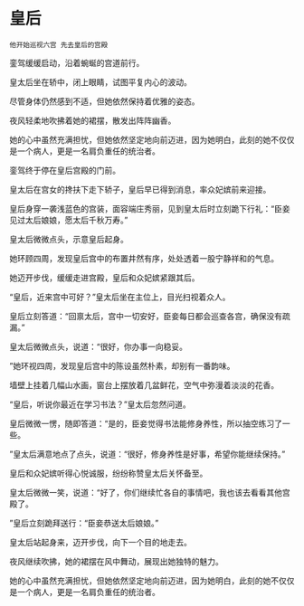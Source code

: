 # 皇后

    他开始巡视六宫 先去皇后的宫殿

銮驾缓缓启动，沿着蜿蜒的宫道前行。

皇太后坐在轿中，闭上眼睛，试图平复内心的波动。

尽管身体仍然感到不适，但她依然保持着优雅的姿态。

夜风轻柔地吹拂着她的裙摆，散发出阵阵幽香。

她的心中虽然充满担忧，但她依然坚定地向前迈进，因为她明白，此刻的她不仅仅是一个病人，更是一名肩负重任的统治者。



銮驾终于停在皇后宫殿的门前。

皇太后在宫女的搀扶下走下轿子，皇后早已得到消息，率众妃嫔前来迎接。

皇后身穿一袭浅蓝色的宫装，面容端庄秀丽，见到皇太后时立刻跪下行礼：“臣妾见过太后娘娘，愿太后千秋万寿。”

皇太后微微点头，示意皇后起身。

她环顾四周，发现皇后宫中的布置井然有序，处处透着一股宁静祥和的气息。

她迈开步伐，缓缓走进宫殿，皇后和众妃嫔紧跟其后。



“皇后，近来宫中可好？”皇太后坐在主位上，目光扫视着众人。

皇后立刻答道：“回禀太后，宫中一切安好，臣妾每日都会巡查各宫，确保没有疏漏。”

皇太后微微点头，说道：“很好，你办事一向稳妥。

”她环视四周，发现皇后宫中的陈设虽然朴素，却别有一番韵味。

墙壁上挂着几幅山水画，窗台上摆放着几盆鲜花，空气中弥漫着淡淡的花香。



“皇后，听说你最近在学习书法？”皇太后忽然问道。

皇后微微一愣，随即答道：“是的，臣妾觉得书法能修身养性，所以抽空练习了一些。

”皇太后满意地点了点头，说道：“很好，修身养性是好事，希望你能继续保持。”

皇后和众妃嫔听得心悦诚服，纷纷称赞皇太后关怀备至。

皇太后微微一笑，说道：“好了，你们继续忙各自的事情吧，我也该去看看其他宫殿了。

”皇后立刻跪拜送行：“臣妾恭送太后娘娘。”

皇太后站起身来，迈开步伐，向下一个目的地走去。

夜风继续吹拂，她的裙摆在风中舞动，展现出她独特的魅力。

她的心中虽然充满担忧，但她依然坚定地向前迈进，因为她明白，此刻的她不仅仅是一个病人，更是一名肩负重任的统治者。

